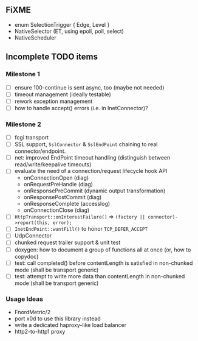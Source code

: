 ## FiXME

- enum SelectionTrigger { Edge, Level }
- NativeSelector (ET, using epoll, poll, select)
- NativeScheduler

## Incomplete TODO items

### Milestone 1

- [ ] ensure 100-continue is sent async, too (maybe not needed)
- [ ] timeout management (ideally testable)
- [ ] rework exception management
- [ ] how to handle accept() errors (i.e. in InetConnector)?

### Milestone 2

- [ ] fcgi transport
- [ ] SSL support, `SslConnector` & `SslEndPoint` chaining to real
      connector/endpoint.
- [ ] net: improved EndPoint timeout handling
      (distinguish between read/write/keepalive timeouts)
- [ ] evaluate the need of a connection/request lifecycle hook API
  - onConnectionOpen (diag)
  - onRequestPreHandle (diag)
  - onResponsePreCommit (dynamic output transformation)
  - onResponsePostCommit (diag)
  - onResponseComplete (accesslog)
  - onConnectionClose (diag)
- [ ] `HttpTransport::onInterestFailure()` => `(factory || connector)->report(this, error);`
- [ ] `InetEndPoint::wantFill()` to honor `TCP_DEFER_ACCEPT`
- [ ] UdpConnector
- [ ] chunked request trailer support & unit test
- [ ] doxygen: how to document a group of functions all at once (or, how to copydoc)
- [ ] test: call completed() before contentLength is satisfied in non-chunked mode (shall be transport generic)
- [ ] test: attempt to write more data than contentLength in non-chunked mode (shall be transport generic)

### Usage Ideas

- FnordMetric/2
- port x0d to use this library instead
- write a dedicated haproxy-like load balancer
- http2-to-http1 proxy

